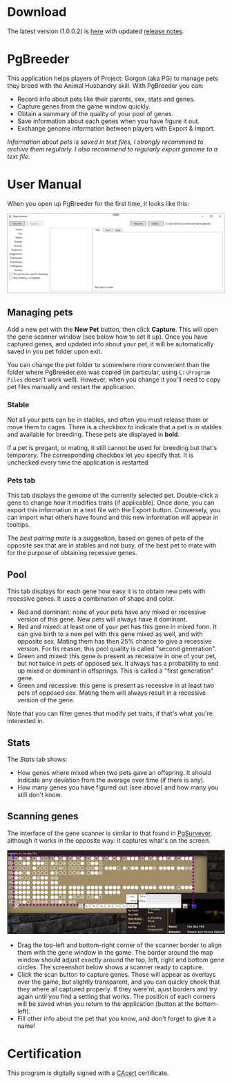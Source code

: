 # Download
The latest version (1.0.0.2) is [here](https://github.com/dlebansais/PgBreeder-Disclosed/releases/download/v1.0.0.2/PgBreeder.exe) with updated [release notes](https://github.com/dlebansais/PgBreeder-Disclosed/blob/master/ReleaseNotes.md).

# PgBreeder
This application helps players of Project: Gorgon (aka PG) to manage pets they breed with the Animal Husbandry skill. With PgBreeder you can:

+ Record info about pets like their parents, sex, stats and genes.
+ Capture genes from the game window quickly.
+ Obtain a summary of the quality of your pool of genes.
+ Save information about each genes when you have figure it out.
+ Exchange genome information between players with Export & Import.  

*Information about pets is saved in text files, I strongly recommend to archive them regularly. I also recommend to regularly export genome to a text file*. 

# User Manual

When you open up PgBreeder for the first time, it looks like this:

![Main application window](/Screenshots/main_window.png?raw=true "The main application window")

## Managing pets

Add a new pet with the **New Pet** button, then click **Capture**. This will open the gene scanner window (see below how to set it up). Once you have captured genes, and updated info about your pet, it will be automatically saved in you pet folder upon exit.

You can change the pet folder to somewhere more convenient than the folder where PgBreeder.exe was copied (in particular, using `C:\Program Files` doesn't work well). However, when you change it you'll need to copy pet files manually and restart the application.

### Stable

Not all your pets can be in stables, and often you must release them or move them to cages. There is a checkbox to indicate that a pet is in stables and available for breeding. These pets are displayed in **bold**.

If a pet is pregant, or mating, it still cannot be used for breeding but that's temporary. The corresponding checkbox let you specify that. It is unchecked every time the application is restarted.

### Pets tab

This tab displays the genome of the currently selected pet. Double-click a gene to change how it modifies traits (if applicable). Once done, you can export this information in a text file with the Export button. Conversely, you can import what others have found and this new information will appear in tooltips.

The *best pairing mate* is a suggestion, based on genes of pets of the opposite sex that are in stables and not busy, of the best pet to mate with for the purpose of obtaining recessive genes.

## Pool

This tab displays for each gene how easy it is to obtain new pets with recessive genes. It uses a combination of shape and color.

+ Red and dominant: none of your pets have any mixed or recessive version of this gene. New pets will always have it dominant.
+ Red and mixed: at least one of your pet has this gene in mixed form. It can give birth to a new pet with this gene mixed as well, and with opposite sex. Mating them has then 25% chance to give a recessive version. For tis reason, this pool quality is called "second generation".
+ Green and mixed: this gene is present as recessive in one of your pet, but not twice in pets of opposed sex. It always has a probability to end up mixed or dominant in offsprings. This is called a "first generation" gene.
+ Green and recessive: this gene is present as recessive in at least two pets of opposed sex. Mating them will always result in a recessive version of the gene. 

Note that you can filter genes that modify pet traits, if that's what you're interested in.

## Stats

The *Stats* tab shows:

+ How genes where mixed when two pets gave an offspring. It should indicate any deviation from the average over time (if there is any).
+ How many genes you have figured out (see above) and how many you still don't know.

## Scanning genes

The interface of the gene scanner is similar to that found in [PgSurveyor](https://github.com/dlebansais/PgSurveyor-Disclosed/blob/master/README.md), although it works in the opposite way: it captures what's on the screen.

![Scanner window](/Screenshots/scanner_window.png?raw=true "The scanner window")

+ Drag the top-left and bottom-right corner of the scanner border to align them with the gene window in the game. The border around the map window should adjust exactly around the top, left, right and bottom gene circles. The screenshot below shows a scanner ready to capture.
+ Click the scan button to capture genes. These will appear as overlays over the game, but slightly transparent, and you can quickly check that they where all captured properly. If they were'nt, ajust borders and try again until you find a setting that works. The position of each corners will be saved when you return to the application (button at the bottom-left). 
+ Fill other info about the pet that you know, and don't forget to give it a name!

# Certification

This program is digitally signed with a [CAcert](https://www.cacert.org/) certificate.
